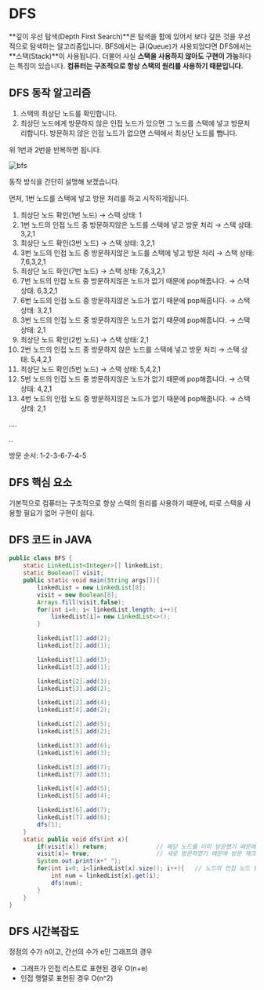# DFS

**깊이 우선 탐색(Depth First Search)**은 탐색을 함에 있어서 보다 깊은 것을 우선적으로 탐색하는 알고리즘입니다. 
BFS에서는 큐(Queue)가 사용되었다면 DFS에서는 **스택(Stack)**이 사용됩니다. 더불어 사실 **스택을 사용하지 않아도 구현이 가능**하다는 특징이 있습니다. **컴퓨터는 구조적으로 항상 스택의 원리를 사용하기 때문입니다.**

## DFS 동작 알고리즘

1. 스택의 최상단 노드를 확인합니다.
2. 최상단 노드에게 방문하지 않은 인접 노드가 있으면 그 노드를 스택에 넣고 방문처리합니다. 방문하지 않은 인접 노드가 없으면 스택에서 최상단 노드를 뺍니다.

위 1번과 2번을 반복하면 됩니다.

![bfs](https://user-images.githubusercontent.com/31503178/142599368-0d38acb8-eaf6-4ef5-a9e9-d0806cc2ff03.png)

동작 방식을 간단히 설명해 보겠습니다.

먼저, 1번 노드를 스택에 넣고 방문 처리를 하고 시작하게됩니다.

1. 최상단 노드 확인(1번 노드) → 스택 상태: 1
2. 1번 노드의 인접 노드 중 방문하지않은 노드를 스택에 넣고 방문 처리 → 스택 상태: 3,2,1
3. 최상단 노드 확인(3번 노드) → 스택 상태: 3,2,1
4. 3번 노드의 인접 노드 중 방문하지않은 노드를 스택에 넣고 방문 처리 → 스택 상태: 7,6,3,2,1
5. 최상단 노드 화인(7번 노드) → 스택 상태: 7,6,3,2,1
6. 7번 노드의 인접 노드 중 방문하지않은 노드가 없기 때문에 pop해줍니다. → 스택 상태: 6,3,2,1
7. 6번 노드의 인접 노드 중 방문하지않은 노드가 없기 때문에 pop해줍니다. → 스택 상태: 3,2,1
8. 3번 노드의 인접 노드 중 방문하지않은 노드가 없기 때문에 pop해줍니다. → 스택 상태: 2,1
9. 최상단 노드 확인(2번 노드) → 스택 상태: 2,1
10. 2번 노드의 인접 노드 중 방문하지 않은 노드를 스택에 넣고 방문 처리 → 스택 상태: 5,4,2,1
11. 최상단 노드 확인(5번 노드) → 스택 상태: 5,4,2,1
12. 5번 노드의 인접 노드 중 방문하지않은 노드가 없기 때문에 pop해줍니다. → 스택 상태: 4,2,1
13. 4번 노드의 인접 노드 중 방문하지않은 노드가 없기 때문에 pop해줍니다. → 스택 상태: 2,1

....

..

방문 순서: 1-2-3-6-7-4-5

## DFS 핵심 요소

기본적으로 컴퓨터는 구조적으로 항상 스택의 원리를 사용하기 때문에, 따로 스택을 사용할 필요가 없어 구현이 쉽다.

## DFS 코드 in JAVA

```java
public class BFS {
    static LinkedList<Integer>[] linkedList;
    static Boolean[] visit;
    public static void main(String args[]){
        linkedList = new LinkedList[8];
        visit = new Boolean[8];
        Arrays.fill(visit,false);
        for(int i=0; i< linkedList.length; i++){
            linkedList[i]= new LinkedList<>();
        }

        linkedList[1].add(2);
        linkedList[2].add(1);

        linkedList[1].add(3);
        linkedList[3].add(1);

        linkedList[2].add(3);
        linkedList[3].add(2);

        linkedList[2].add(4);
        linkedList[4].add(2);

        linkedList[2].add(5);
        linkedList[5].add(2);

        linkedList[3].add(6);
        linkedList[6].add(3);

        linkedList[3].add(7);
        linkedList[7].add(3);

        linkedList[4].add(5);
        linkedList[5].add(4);

        linkedList[6].add(7);
        linkedList[7].add(6);
        dfs(1);
    }
    static public void dfs(int x){
        if(visit[x]) return;              // 해당 노드를 이미 방문했기 때문에
        visit[x]= true;                   // 새로 방문하였기 때문에 방문 체크
        System.out.print(x+" "); 
        for(int i=0; i<linkedList[x].size(); i++){   // 노드의 인접 노드 탐색
            int num = linkedList[x].get(i);
            dfs(num);
        }
    }
}
```

## DFS 시간복잡도

정점의 수가 n이고, 간선의 수가 e인 그래프의 경우

- 그래프가 인접 리스트로 표현된 경우 O(n+e)
- 인접 행렬로 표현된 경우 O(n^2)
